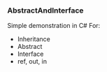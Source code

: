 ### AbstractAndInterface
Simple demonstration in C# For:
- Inheritance
- Abstract
- Interface
- ref, out, in
